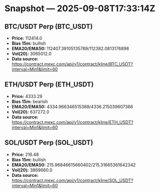 # Snapshot — 2025-09-08T17:33:14Z

## BTC/USDT Perp (BTC_USDT)
- **Price:** 112414.0
- **Bias 15m:** bullish
- **EMA20/EMA50:** 112407.39105135789/112382.0813176898
- **Vol(20):** 3065012.0
- **Data source:** https://contract.mexc.com/api/v1/contract/kline/BTC_USDT?interval=Min1&limit=60

## ETH/USDT Perp (ETH_USDT)
- **Price:** 4333.29
- **Bias 15m:** bearish
- **EMA20/EMA50:** 4334.966346515388/4336.215039607366
- **Vol(20):** 637272.0
- **Data source:** https://contract.mexc.com/api/v1/contract/kline/ETH_USDT?interval=Min1&limit=60

## SOL/USDT Perp (SOL_USDT)
- **Price:** 216.48
- **Bias 15m:** bullish
- **EMA20/EMA50:** 215.96846615660402/215.31665361642342
- **Vol(20):** 3869660.0
- **Data source:** https://contract.mexc.com/api/v1/contract/kline/SOL_USDT?interval=Min1&limit=60

